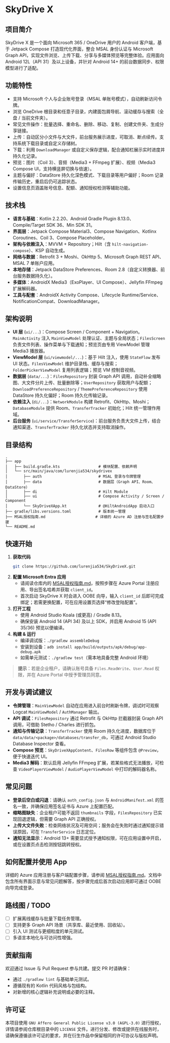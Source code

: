 # SkyDrive X

## 项目简介

SkyDrive X 是一个面向 Microsoft 365 / OneDrive 用户的 Android 客户端，基于 Jetpack Compose 打造现代化界面，整合 MSAL 身份认证与 Microsoft Graph API，实现文件浏览、上传下载、分享与多媒体预览等完整体验。应用面向 Android 12L（API 31）及以上设备，并针对 Android 14+ 的前台数据同步、权限模型进行了适配。

## 功能特性

- 支持 Microsoft 个人与企业账号登录（MSAL 单账号模式），自动刷新访问令牌。
- 浏览 OneDrive 根目录和任意子目录，内建面包屑导航、滚动缓存与搜索（全盘 / 当前文件夹）。
- 常见文件操作：批量选择、重命名、删除、移动、复制、创建文件夹、生成分享链接。
- 上传：自动区分小文件与大文件，前台服务展示进度，可取消、断点续传。支持系统下载目录或自定义存储树。
- 下载：利用 `DownloadManager` 或自定义保存逻辑，配合通知栏展示实时进度并持久化记录。
- 预览：图片（Coil 3）、音频（Media3 + FFmpeg 扩展）、视频（Media3 Compose UI，支持横竖屏切换与倍速）。
- 主题与偏好：DataStore 持久化深色模式、下载目录等用户偏好；Room 记录传输历史，重启后仍可追踪状态。
- 设置信息页涵盖账号信息、配额、通知授权检测等辅助功能。

## 技术栈

- **语言与基础**：Kotlin 2.2.20、Android Gradle Plugin 8.13.0、Compile/Target SDK 36、Min SDK 31。
- **界面层**：Jetpack Compose Material3、Compose Navigation、Kotlinx Coroutines、Coil 3、Compose Placeholder。
- **架构与依赖注入**：MVVM + Repository；Hilt（含 `hilt-navigation-compose`）、KSP 自动生成。
- **网络与数据**：Retrofit 3 + Moshi、OkHttp 5、Microsoft Graph REST API、MSAL 7 单账户应用。
- **本地存储**：Jetpack DataStore Preferences、Room 2.8（自定义转换器、前台服务数据持久化）。
- **多媒体**：AndroidX Media3（ExoPlayer、UI Compose）、Jellyfin FFmpeg 扩展解码器。
- **工具与配套**：AndroidX Activity Compose、Lifecycle Runtime/Service、NotificationCompat、DownloadManager。

## 架构说明

- **UI 层** (`ui/...`)：Compose Screen / Component + Navigation。`MainActivity` 注入 `MainViewModel` 处理认证、主题与全局状态；`FilesScreen` 负责文件列表、操作菜单与下载通知；预览页由专用 ViewModel 管理 Media3 播放器。
- **ViewModel 层** (`ui/viewmodel/...`)：基于 Hilt 注入，使用 `StateFlow` 发布 UI 状态。`FilesViewModel` 维护目录栈、缓存与搜索；`FolderPickerViewModel` 复用列表逻辑；预览 VM 控制音视频。
- **数据层** (`data/...`)：`FilesRepository` 封装 Graph API 调用，自动补全缩略图、大文件分片上传、批量删除等；`UserRepository` 获取用户与配额；`DownloadPreferenceRepository` / `ThemePreferenceRepository` 使用 DataStore 持久化偏好；Room 持久化传输记录。
- **依赖注入** (`di/...`)：`NetworkModule` 构建 Retrofit、OkHttp、Moshi；`DatabaseModule` 提供 Room、`TransferTracker` 初始化；Hilt 统一管理作用域。
- **后台服务** (`ui/service/TransferService`)：前台服务负责大文件上传，结合通知渠道、`TransferTracker` 持久化状态并支持取消操作。

## 目录结构

```text
.
├── app
│   ├── build.gradle.kts                 # 模块配置、依赖声明
│   └── src/main/java/com/lurenjia534/skydrivex
│       ├── auth                         # MSAL 登录与令牌管理
│       ├── data                         # 数据层（Graph API、Room、DataStore）
│       ├── di                           # Hilt Module
│       ├── ui                           # Compose Activity / Screen / Component
│       └── SkyDriveXApp.kt              # @HiltAndroidApp 启动入口
├── gradle/libs.versions.toml            # 版本统一管理
├── MSAL授权指南.md                      # 详细的 Azure AD 注册与签名配置步骤
└── README.md
```

## 快速开始

1. **获取代码**
   ```bash
   git clone https://github.com/lurenjia534/SkyDriveX.git
   ```
2. **配置 Microsoft Entra 应用**
   - 请阅读仓库内的 [MSAL授权指南.md](MSAL授权指南.md)，按照步骤在 Azure Portal 注册应用、导出签名哈希并获取 `client_id`。
   - 首次启动 SkyDrive X 时会进入 OOBE 向导，输入 `client_id` 后即可完成绑定；若需更换配置，可在应用设置页选择“修改登陆配置”。
3. **打开工程**
   - 使用 Android Studio Koala (或更高) / Gradle 8.13。
   - 确保安装 Android 14 (API 34) 及以上 SDK，并启用 Android 15 (API 35/36) 预览以便编译。
4. **构建 & 运行**
   - 编译调试版：`./gradlew assembleDebug`
   - 安装到设备：`adb install app/build/outputs/apk/debug/app-debug.apk`
   - 如需单元测试：`./gradlew test`（需本地具备完整 Android 环境）

> **提示**：若是企业租户，请确认账号具备 `Files.ReadWrite`、`User.Read` 权限，并在 Azure Portal 中授予管理员同意。

## 开发与调试建议

- **令牌管理**：`MainViewModel` 自动在应用进入前台时刷新令牌，调试时可观察 Logcat `MainViewModel` / `AuthManager` 输出。
- **API 调试**：`FilesRepository` 通过 Retrofit 与 OkHttp 拦截器封装 Graph API 调用，可借助 Stetho / Charles 进行抓包。
- **通知与传输记录**：`TransferTracker` 使用 Room 持久化进度，数据库位于 `data/data/<package>/databases/transfer_db`，可通过 Android Studio Database Inspector 查看。
- **Compose 预览**：`SkyDriveXAppContent`、`FilesRow` 等组件包含 `@Preview`，便于快速迭代 UI。
- **Media3 解码**：默认启用 Jellyfin FFmpeg 扩展，若某些格式无法播放，可检查 `VideoPlayerViewModel` / `AudioPlayerViewModel` 中打印的解码器名称。

## 常见问题

- **登录后空白或闪退**：请确认 `auth_config.json` 与 `AndroidManifest.xml` 的签名一致，并确保应用签名证书与 Azure 上配置匹配。
- **缩略图缺失**：企业租户可能不返回 `thumbnails` 字段，`FilesRepository` 已实现回退逻辑，但需要 Graph API 正确授权。
- **上传大文件失败**：检查网络状况及可用空间；服务会在失败时通过通知提示错误原因，可在 `TransferService` 日志定位。
- **通知无法显示**：Android 13+ 需要显式授予通知权限，可在应用设置中开启，或在设置页点击检测按钮跳转授权。

## 如何配置并使用 App

详细的 Azure 应用注册与客户端配置步骤，请参阅 [MSAL授权指南.md](MSAL授权指南.md)。文档中包含所有界面示意与常见问题解答，按步骤完成后首次启动应用即可通过 OOBE 向导完成登录。

## 路线图 / TODO

- [ ] 扩展离线缓存与批量下载任务管理。
- [ ] 支持更多 Graph API 场景（共享库、最近使用、回收站）。
- [ ] 引入 UI 测试与更细粒度的单元测试。
- [ ] 多语言本地化与可访问性增强。

## 贡献指南

欢迎通过 Issue 与 Pull Request 参与共建。提交 PR 时请确保：
- 通过 `./gradlew lint` 与基础单元测试。
- 遵循现有的 Kotlin 代码风格与包结构。
- 对新增的核心逻辑补充说明或必要的注释。

## 许可证

本项目使用 `GNU Affero General Public License v3.0 (AGPL-3.0)` 进行授权，详情请参阅仓库根目录中的 `LICENSE` 文件。进行分发、修改或提供在线服务时，请确保遵循该许可证的要求，并在衍生作品中保留相同的许可协议与版权声明。
